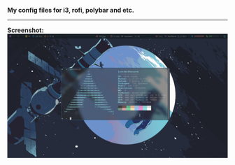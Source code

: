**My config files for i3, rofi, polybar and etc.**

<hr/>

**Screenshot:**
![Screenshot](screenshot.png)
